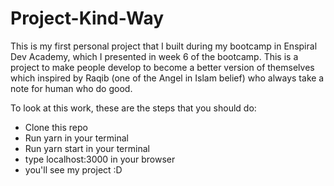 # Project-Kind-Way
This is my first personal project that I built during my bootcamp in Enspiral Dev Academy, which I presented in week 6 of the bootcamp. This is a project to make people develop to become a better version of themselves which inspired by Raqib (one of the Angel in Islam belief) who always take a note for human who do good. 


To look at this work, these are the steps that you should do:
- Clone this repo
- Run yarn in your terminal
- Run yarn start in your terminal
- type localhost:3000 in your browser
- you'll see my project :D
